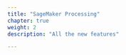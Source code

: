```yaml
---
title: "SageMaker Processing"
chapter: true
weight: 2
description: "All the new features"

---
```







